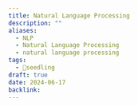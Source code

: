 ```yaml
---
title: Natural Language Processing
description: ""
aliases:
  - NLP
  - Natural Language Processing
  - natural language processing
tags:
  - 🌱seedling
draft: true
date: 2024-06-17
backlink:
---
```

